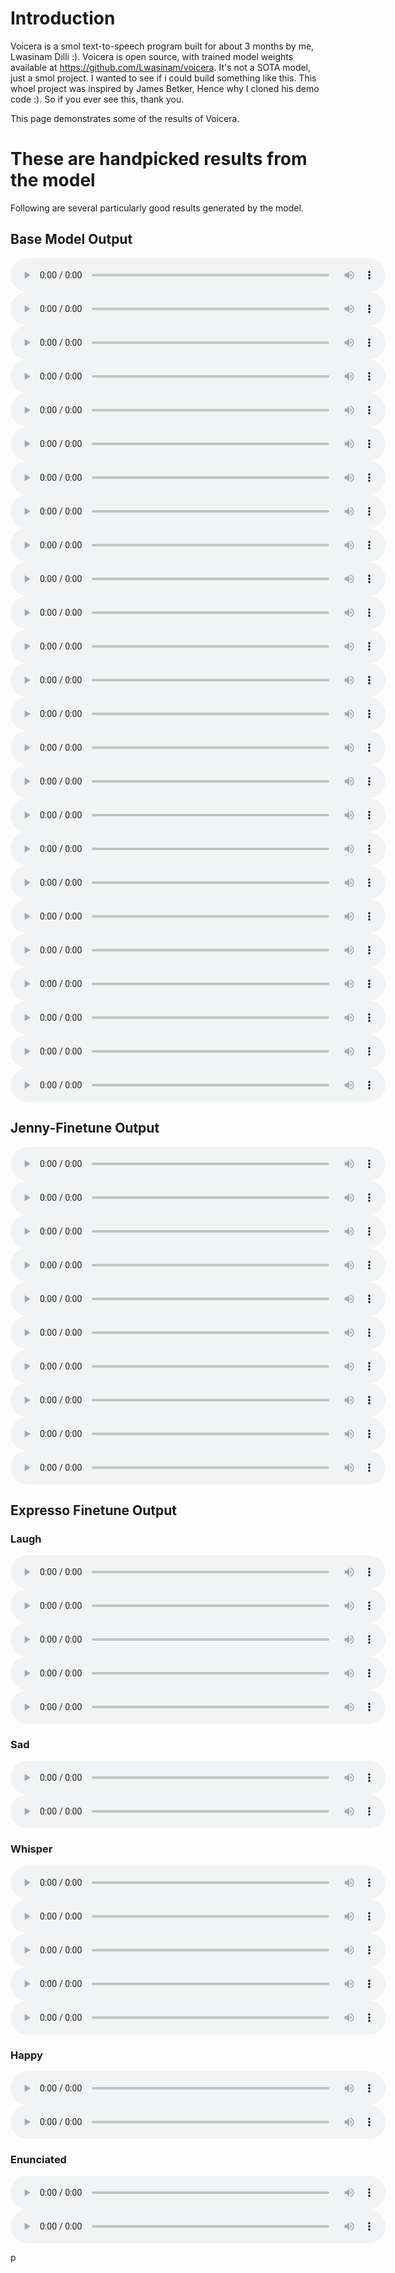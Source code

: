 
<html><head><meta charset="UTF-8"><title>Voicera - These words were never spoken.</title></head>
<body>
<h1>Introduction </h1>
<p>Voicera is a smol text-to-speech program built for about 3 months by me, Lwasinam Dilli :). Voicera is open source, with trained model weights
available at <a href="https://github.com/Lwasinam/voicera">https://github.com/Lwasinam/voicera</a>. 
It's not a SOTA model, just a smol project. I wanted to see if i could build something like this.
This whoel project was inspired by James Betker, Hence why I cloned his demo code :). So if you ever see this, thank you.    
</p>

<p>This page demonstrates some of the results of Voicera.</p>

<h1>These are handpicked results from the model </h1>
<p>Following are several particularly good results generated by the model.</p>

<h2>Base Model Output</h2>
<audio controls="" style="width: 600px;"><source src="https://github.com/Lwasinam/voicera/raw/master/examples/base_txt1_0.wav" type="audio/wav"></audio><be>
<audio controls="" style="width: 600px;"><source src="https://github.com/Lwasinam/voicera/raw/master/examples/base_txt1_1.wav" type="audio/wav"></audio><br>
<audio controls="" style="width: 600px;"><source src="https://github.com/Lwasinam/voicera/raw/master/examples/base_txt1_2.wav" type="audio/wav"></audio><be>
<audio controls="" style="width: 600px;"><source src="https://github.com/Lwasinam/voicera/raw/master/examples/base_txt2_0.wav" type="audio/wav"></audio><br>
<audio controls="" style="width: 600px;"><source src="https://github.com/Lwasinam/voicera/raw/master/examples/base_txt2_1.wav" type="audio/wav"></audio><be>
<audio controls="" style="width: 600px;"><source src="https://github.com/Lwasinam/voicera/raw/master/examples/base_txt2_2.wav" type="audio/wav"></audio><br>
<audio controls="" style="width: 600px;"><source src="https://github.com/Lwasinam/voicera/raw/master/examples/base_txt3_0.wav" type="audio/wav"></audio><be>
<audio controls="" style="width: 600px;"><source src="https://github.com/Lwasinam/voicera/raw/master/examples/base_txt3_1.wav" type="audio/wav"></audio><br>
<audio controls="" style="width: 600px;"><source src="https://github.com/Lwasinam/voicera/raw/master/examples/base_txt3_2.wav" type="audio/wav"></audio><be>
<audio controls="" style="width: 600px;"><source src="https://github.com/Lwasinam/voicera/raw/master/examples/base_txt4_0.wav" type="audio/wav"></audio><br>
<audio controls="" style="width: 600px;"><source src="https://github.com/Lwasinam/voicera/raw/master/examples/base_txt4_1.wav" type="audio/wav"></audio><be>
<audio controls="" style="width: 600px;"><source src="https://github.com/Lwasinam/voicera/raw/master/examples/base_txt4_2.wav" type="audio/wav"></audio><be>
<audio controls="" style="width: 600px;"><source src="https://github.com/Lwasinam/voicera/raw/master/examples/base_txt5_0.wav" type="audio/wav"></audio><br>
<audio controls="" style="width: 600px;"><source src="https://github.com/Lwasinam/voicera/raw/master/examples/base_txt5_1.wav" type="audio/wav"></audio><be>
<audio controls="" style="width: 600px;"><source src="https://github.com/Lwasinam/voicera/raw/master/examples/base_txt6_0.wav" type="audio/wav"></audio><br>
<audio controls="" style="width: 600px;"><source src="https://github.com/Lwasinam/voicera/raw/master/examples/base_txt6_1.wav" type="audio/wav"></audio><be>
<audio controls="" style="width: 600px;"><source src="https://github.com/Lwasinam/voicera/raw/master/examples/base_txt6_2.wav" type="audio/wav"></audio><br>
<audio controls="" style="width: 600px;"><source src="https://github.com/Lwasinam/voicera/raw/master/examples/base_txt7_0.wav" type="audio/wav"></audio><be>
<audio controls="" style="width: 600px;"><source src="https://github.com/Lwasinam/voicera/raw/master/examples/base_txt7_1.wav" type="audio/wav"></audio><br>
<audio controls="" style="width: 600px;"><source src="https://github.com/Lwasinam/voicera/raw/master/examples/base_txt8_0.wav" type="audio/wav"></audio><be>
<audio controls="" style="width: 600px;"><source src="https://github.com/Lwasinam/voicera/raw/master/examples/base_txt8_1.wav" type="audio/wav"></audio><br>
<audio controls="" style="width: 600px;"><source src="https://github.com/Lwasinam/voicera/raw/master/examples/base_txt9_0.wav" type="audio/wav"></audio><be>
<audio controls="" style="width: 600px;"><source src="https://github.com/Lwasinam/voicera/raw/master/examples/base_txt9_1.wav" type="audio/wav"></audio><be>
<audio controls="" style="width: 600px;"><source src="https://github.com/Lwasinam/voicera/raw/master/examples/base_txt10_0.wav" type="audio/wav"></audio><br>
<audio controls="" style="width: 600px;"><source src="https://github.com/Lwasinam/voicera/raw/master/examples/base_txt10_1.wav" type="audio/wav"></audio><br>


<h2>Jenny-Finetune Output</h2>
<audio controls="" style="width: 600px;"><source src="https://github.com/Lwasinam/voicera/raw/master/examples/jenny_txt1.wav" type="audio/wav"></audio><be>
<audio controls="" style="width: 600px;"><source src="https://github.com/Lwasinam/voicera/raw/master/examples/jenny_txt2.wav" type="audio/wav"></audio><br>
<audio controls="" style="width: 600px;"><source src="https://github.com/Lwasinam/voicera/raw/master/examples/jenny_txt3.wav" type="audio/wav"></audio><be>
<audio controls="" style="width: 600px;"><source src="https://github.com/Lwasinam/voicera/raw/master/examples/jenny_txt4.wav" type="audio/wav"></audio><br>
<audio controls="" style="width: 600px;"><source src="https://github.com/Lwasinam/voicera/raw/master/examples/jenny_txt5.wav" type="audio/wav"></audio><be>
<audio controls="" style="width: 600px;"><source src="https://github.com/Lwasinam/voicera/raw/master/examples/jenny_txt6.wav" type="audio/wav"></audio><br>
<audio controls="" style="width: 600px;"><source src="https://github.com/Lwasinam/voicera/raw/master/examples/jenny_txt7.wav" type="audio/wav"></audio><be>
<audio controls="" style="width: 600px;"><source src="https://github.com/Lwasinam/voicera/raw/master/examples/jenny_txt8.wav" type="audio/wav"></audio><br>
<audio controls="" style="width: 600px;"><source src="https://github.com/Lwasinam/voicera/raw/master/examples/jenny_txt9.wav" type="audio/wav"></audio><be>
<audio controls="" style="width: 600px;"><source src="https://github.com/Lwasinam/voicera/raw/master/examples/jenny_txt10.wav" type="audio/wav"></audio><be>

<h2>Expresso Finetune Output</h2>

<h3>Laugh</h3>
<audio controls="" style="width: 600px;"><source src="https://github.com/Lwasinam/voicera/raw/master/examples/laugh_1.wav" type="audio/wav"></audio><br>
<audio controls="" style="width: 600px;"><source src="https://github.com/Lwasinam/voicera/raw/master/examples/laugh_2.wav" type="audio/wav"></audio><be>
<audio controls="" style="width: 600px;"><source src="https://github.com/Lwasinam/voicera/raw/master/examples/laugh_3.wav" type="audio/wav"></audio><br>
<audio controls="" style="width: 600px;"><source src="https://github.com/Lwasinam/voicera/raw/master/examples/laugh_4.wav" type="audio/wav"></audio><be>
<audio controls="" style="width: 600px;"><source src="https://github.com/Lwasinam/voicera/raw/master/examples/jenny_txt10.wav" type="audio/wav"></audio><be>

<h3>Sad</h3>
<audio controls="" style="width: 600px;"><source src="https://github.com/Lwasinam/voicera/raw/master/examples/sad_1.wav" type="audio/wav"></audio><be>
<audio controls="" style="width: 600px;"><source src="https://github.com/Lwasinam/voicera/raw/master/examples/sad_2.wav" type="audio/wav"></audio><be>

    
<h3>Whisper</h3>
<audio controls="" style="width: 600px;"><source src="https://github.com/Lwasinam/voicera/raw/master/examples/whisper_1.wav" type="audio/wav"></audio><be>
<audio controls="" style="width: 600px;"><source src="https://github.com/Lwasinam/voicera/raw/master/examples/whisper_2.wav" type="audio/wav"></audio><br>
<audio controls="" style="width: 600px;"><source src="https://github.com/Lwasinam/voicera/raw/master/examples/whisper_3.wav" type="audio/wav"></audio><be>
<audio controls="" style="width: 600px;"><source src="https://github.com/Lwasinam/voicera/raw/master/examples/whisper_4.wav" type="audio/wav"></audio><br>
<audio controls="" style="width: 600px;"><source src="https://github.com/Lwasinam/voicera/raw/master/examples/whisper_5.wav" type="audio/wav"></audio><be>

<h3>Happy</h3>
<audio controls="" style="width: 600px;"><source src="https://github.com/Lwasinam/voicera/raw/master/examples/happy_1.wav" type="audio/wav"></audio><be>
<audio controls="" style="width: 600px;"><source src="https://github.com/Lwasinam/voicera/raw/master/examples/happy_2.wav" type="audio/wav"></audio><br>

<h3>Enunciated</h3>    
<audio controls="" style="width: 600px;"><source src="https://github.com/Lwasinam/voicera/raw/master/examples/enunciated_1.wav" type="audio/wav"></audio><be>
<audio controls="" style="width: 600px;"><source src="https://github.com/Lwasinam/voicera/raw/master/examples/enuciated_2.wav" type="audio/wav"></audio><br>




<p> </p>p

</body></html>

